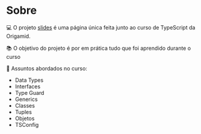 # Sobre

💻 O projeto [slides](https://williamxr.github.io/Slides-ts/) é uma página única feita junto ao curso de TypeScript da Origamid.

📚 O objetivo do projeto é por em prática tudo que foi aprendido durante o curso

🔎 Assuntos abordados no curso:

- Data Types
- Interfaces
- Type Guard
- Generics
- Classes
- Tuples
- Objetos
- TSConfig
